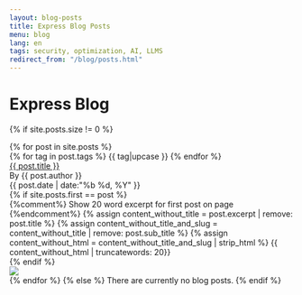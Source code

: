 ```yaml
---
layout: blog-posts
title: Express Blog Posts
menu: blog
lang: en
tags: security, optimization, AI, LLMS
redirect_from: "/blog/posts.html"
---
```

  
# Express Blog
  
{% if site.posts.size != 0 %}
<div class="blog-posts">
{% for post in site.posts %}
  <div class="blog-post{% if site.posts.first == post %} active{% endif %}">
    <div class="left-col">
      <div class="blog-tags">
        {% for tag in post.tags %}
          <span class="blog-tag">{{ tag|upcase }}</span>
        {% endfor %}
      </div>
      <div class="blog-title">
        <a href="{{ post.url }}"> {{ post.title }}</a>
      </div>
      <div class="blog-details">
        <div>By {{ post.author }}</div>
        <div>{{ post.date | date:"%b %d, %Y" }}</div> 
      </div>   
      {% if site.posts.first == post %}
      <div class="blog-excerpt">
      {%comment%} Show 20 word excerpt for first post on page {%endcomment%}
       {% assign content_without_title = post.excerpt | remove: post.title %}
       {% assign content_without_title_and_slug = content_without_title | remove: post.sub_title %}
       {% assign content_without_html = content_without_title_and_slug | strip_html %}
         {{ content_without_html | truncatewords: 20}}
        </div>
      {% endif %}
    </div>
     <div class="right-col">
      <div class="blog-img">
          <img src="{{ post.img }}"/>
        </div>
     </div>
  </div>
{% endfor %}
{% else %}
  There are currently no blog posts.
{% endif %}
</div>
